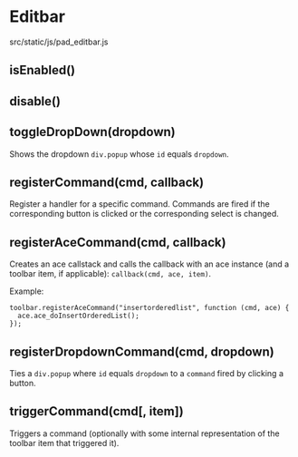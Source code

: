 # Editbar
src/static/js/pad_editbar.js

## isEnabled()

## disable()

## toggleDropDown(dropdown)
Shows the dropdown `div.popup` whose `id` equals `dropdown`.

## registerCommand(cmd, callback)
Register a handler for a specific command. Commands are fired if the corresponding button is clicked or the corresponding select is changed.

## registerAceCommand(cmd, callback)
Creates an ace callstack and calls the callback with an ace instance (and a toolbar item, if applicable): `callback(cmd, ace, item)`.

Example:
```
toolbar.registerAceCommand("insertorderedlist", function (cmd, ace) {
  ace.ace_doInsertOrderedList();
});
```

## registerDropdownCommand(cmd, dropdown)
Ties a `div.popup` where `id` equals `dropdown` to a `command` fired by clicking a button.

## triggerCommand(cmd[, item])
Triggers a command (optionally with some internal representation of the toolbar item that triggered it).
